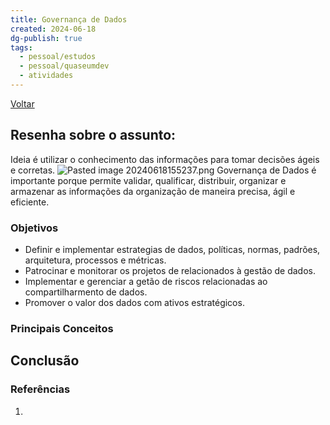 ```yaml
---
title: Governança de Dados
created: 2024-06-18
dg-publish: true
tags:
  - pessoal/estudos
  - pessoal/quaseumdev
  - atividades
---
```

[Voltar](1.LIFE/index)
## Resenha sobre o assunto:
Ideia é utilizar o conhecimento das informações para tomar decisões ágeis e corretas.
![Pasted image 20240618155237.png](/img/user/0.Resources/0_Images/Pasted%20image%2020240618155237.png)
Governança de Dados é importante porque permite validar, qualificar, distribuir, organizar e armazenar as informações da organização de maneira precisa, ágil e eficiente.

### Objetivos
- Definir e implementar estrategias de dados, políticas, normas, padrões, arquitetura, processos e métricas.
- Patrocinar e monitorar os projetos de relacionados à gestão de dados.
- Implementar e gerenciar a getão de riscos relacionadas ao compartilharmento de dados.
- Promover o valor dos dados com ativos estratégicos.
### Principais Conceitos


## Conclusão

### Referências
1. 